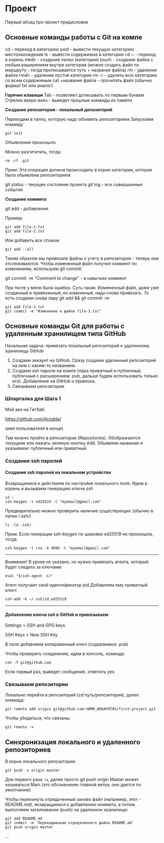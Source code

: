 # Проект

Первый абзац про проект предисловие

## Основные команды работы с Git на компе

cd - переход в категорию
pwd - вывести текущую категорию местонахождения
ls - вывести содержимое в категории
cd ~ - переход в корень
mkdir - создание папки (категории)
touch - создание файла с любым раширением внутри категории
(можно создать файл по маршруту - тогда прописывается путь + название файла)
rm - удаление файла
rmdir - удаление пустой категории
rm -r - удалить всю категорию со всем содержимым 
cat +название файла - прочитать файл (обычно формат txt или аналог)

**Горячие клавиши**
Tab - позволяет дописывать по первым буквам
Стрелки вверх-вниз - выведет прошлые команды из памяти

**Создание репозитория - локальный депозиторий**

Переходим в папку, которую надо объявить репозиторием
Запускаем команду

```
git init
```

Объявление произошло

Можно разгититить, тогда: 

```
rm -rf .git
```

Прим: Эта операция должна происходить в корне категории, которая была обьявлена репозиторием

git status - текущее состояние проекта
git log - все совершенные события

**Создание коммита**

git add - добавление 

Пример:

```
git add file-1.txt
git add file-2.txt
```

Или добавить все споком

```
git add --all
```

Таким образом мы привязали файлы к учету в репозитории - теперь они отслеживаются.
Чтобы измененный файл получил коммент по изменениям, используем git commit:


git commit -m "Comment to change" - в кавычках коммент

При тесте у меня была ошибка. Суть такая. Измененный файл, даже уже созданный и привязанный, но измененый, надо снова привязать. То есть создаем снова пару git add && git commit -m

```
git add file-1.txt 
git commit -m "Изменение в файле file-1.txt"
```

## Основные команды Git для работы с удаленным хранилищем типа GitHub

Начальная задача: привязать локальный репозиторий к удаленному хранилищу GitHub

1. Создаем аккаунт на GitHub. Сразу создаем удаленный репозиторий на нем с каким-то названием.
2. Создаем ssh пароли на компе (пара приватный и публичный, публичный с расширением .pub, дальше будем использовать только его). Добавление на GitHub и привязка.
3. Связываем репозитории 

### Шпаргалка для Шага 1

Мой акк на ГитХаб: 

https://github.com/jiicodda/ 

(имя пользователя в конце)

Там можно пройти в репозитории (Repositories). Обображаются текущиее или нажать зеленую кнопку Add. Обьявлем название и указываем: публичный или приватный.

### Создание ssh паролей 

#### Создание ssh паролей на локальном устройстве

Возвращаемся к действиям по настройке локального поля. Идем в корень и вызываем генерацию ключа ssh

```
cd ~
ssh-keygen -t ed25519 -C "myemail@gmail.com"
```

Предварительно можно проверить наличие существующих (обычно в папке /.ssh/)

```
ls -la .ssh/
```

Прим. Если генерации ssh-keygen по шировке ed25519 не произошла, тогда:

```
ssh-keygen -t rsa -b 4096 -C "myemail@gmail.com"
```

----
Внимание! В уроке не указано, но нужно привязать агента, который будет следить за ключами:

```
eval "$(ssh-agent -s)"
```

Агент получает свой идентификатор pid
Добавляем ему приватный ключ:

```
ssh-add -K ~/.ssh/id_ed25519
```

----

#### Добавление ключа ssh в GitHub и привязываем

Settings > SSH and GPG keys 

SSH Keys > New SSH Key

В поле добавляем копираванный ключ (содержимое .pub) 

Чтобы проверить соединение, идем в консоль, команда:

```
ssh -T git@github.com
```

Если первый раз, выведет сообщение, ответить yes

### Связываем репозитории 

Локально перейти в репозиторий (cd путь/репозитория), далее команда:

```
git remote add origin git@github.com:%ИМЯ_АККАУНТА%/first-project.git 
```

Чтобы убедиться, что связаны:

```
git remote -v
```

## Синхронизация локального и удаленного репозиториев

В корне локального репозитория:

```
git push -u origin master
```

Для первого раза -u, далее просто git push origin
Master может называться Main (это обозначение главной ветки, оно дается по умолчанию)

Чтобы перекинуть отредаченный заново файл (например, этот - README.md), возвращаемся к добавлению коммита, а потом выполняем заталкивание (push) на удаленное хранилище:

```
git add README.md
git commit -m 'Перекидывание отредаченного файла README.md'
git push origin master
```

...

